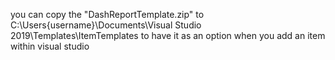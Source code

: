 you can copy the "DashReportTemplate.zip" to C:\Users\{username}\Documents\Visual Studio 2019\Templates\ItemTemplates to have it as an option when you add an item within visual studio
